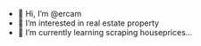 - 👋 Hi, I’m @ercam
- 👀 I’m interested in real estate property
- 🌱 I’m currently learning scraping houseprices...

<!---
ercam/ercam is a ✨ special ✨ repository because its `README.md` (this file) appears on your GitHub profile.
You can click the Preview link to take a look at your changes.
--->
